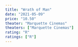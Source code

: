 ```yaml
---
title: "Wrath of Man"
date: "2021-05-09"
price: "10.50"
theater: "Marquette Cinemas"
theaters: ["Marquette Cinemas"]
rating: "R"
ratings: ["R"]
---
```

